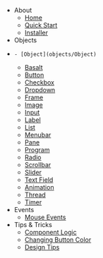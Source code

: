- About
    - [Home](Home.md)
    - [Quick Start](home/Quick-Start.md)
    - [Installer](home/installer)
- Objects
-     - [Object](objects/Object)
    - [Basalt](objects/Basalt)
    - [Button](objects/Button)
    - [Checkbox](objects/Checkbox)
    - [Dropdown](objects/Dropdown)
    - [Frame](objects/Frame)
    - [Image](objects/Image)
    - [Input](objects/Input)
    - [Label](objects/Label)
    - [List](objects/List)
    - [Menubar](objects/Menubar)
    - [Pane](objects/Pane)
    - [Program](objects/Program)
    - [Radio](objects/Radio)
    - [Scrollbar](objects/Scrollbar)
    - [Slider](objects/Slider)
    - [Text Field](objects/Textfield)
    - [Animation](objects/Animation.md)
    - [Thread](objects/Thread)
    - [Timer](objects/Timer)
- Events
    - [Mouse Events](events/mouseEvents.md)
- Tips & Tricks
    - [Component Logic](tips/logic)
    - [Changing Button Color](tips/buttons)
    - [Design Tips](tips/design.md)
